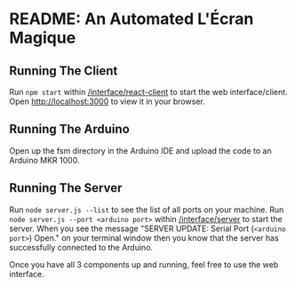 # README: An Automated L'Écran Magique

## Running The Client

Run `npm start` within [/interface/react-client](/interface/react-client) to start the web interface/client. Open [http://localhost:3000](http://localhost:3000) to view it in your browser.

## Running The Arduino

Open up the fsm directory in the Arduino IDE and upload the code to an Arduino MKR 1000.

## Running The Server

Run `node server.js --list` to see the list of all ports on your machine. Run `node server.js --port <arduino port>` within [/interface/server](/interface/server) to start the server. When you see the message "SERVER UPDATE: Serial Port (`<arduino port>`) Open." on your terminal window then you know that the server has successfully connected to the Arduino.

Once you have all 3 components up and running, feel free to use the web interface.
